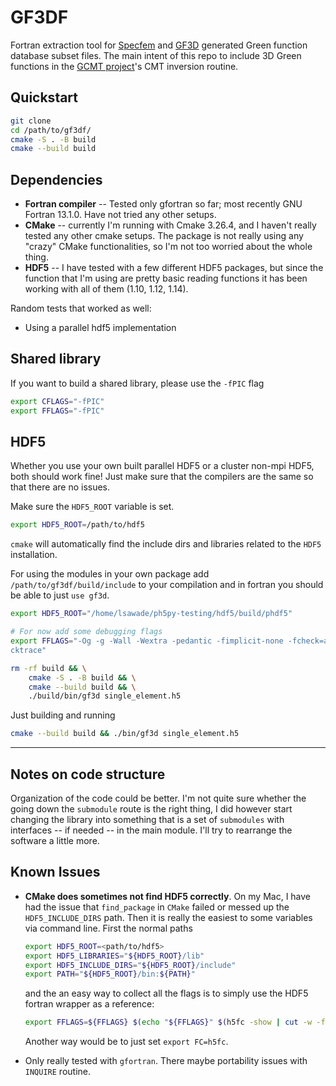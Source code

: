 # GF3DF

Fortran extraction tool for [Specfem](https://github.com/SPECFEM/specfem3d_globe)
and [GF3D](https://github.com/lsawade/GF3D) generated Green function database
subset files. The main intent of this repo to include 3D Green functions in the
[GCMT project](https://www.globalcmt.org)'s CMT inversion routine.


## Quickstart

```bash
git clone
cd /path/to/gf3df/
cmake -S . -B build
cmake --build build
```

## Dependencies

- **Fortran compiler** -- Tested only gfortran so far; most recently GNU Fortran
  13.1.0. Have not tried any other setups.
- **CMake** -- currently I'm running with Cmake 3.26.4, and I haven't really tested
  any other cmake setups. The package is not really using any "crazy" CMake
  functionalities, so I'm not too worried about the whole thing.
- **HDF5** -- I have tested with a few different HDF5 packages, but since the
  function that I'm using are pretty basic reading functions it has been working
  with all of them (1.10, 1.12, 1.14).

Random tests that worked as well:
- Using a parallel hdf5 implementation


## Shared library

If you want to build a shared library, please use the `-fPIC` flag
```bash
export CFLAGS="-fPIC"
export FFLAGS="-fPIC"
```

## HDF5

Whether you use your own built parallel HDF5 or a cluster non-mpi HDF5, both
should work fine! Just make sure that the compilers are the same so that there
are no issues.

Make sure the `HDF5_ROOT` variable is set.
```bash
export HDF5_ROOT=/path/to/hdf5
```

`cmake` will automatically find the include dirs and libraries related to the
`HDF5` installation.



For using the modules in your own package add `/path/to/gf3df/build/include` to
your compilation and in fortran you should be able to just `use gf3d`.


```bash
export HDF5_ROOT="/home/lsawade/ph5py-testing/hdf5/build/phdf5"

# For now add some debugging flags
export FFLAGS="-Og -g -Wall -Wextra -pedantic -fimplicit-none -fcheck=all -fba
cktrace"

rm -rf build && \
    cmake -S . -B build && \
    cmake --build build && \
    ./build/bin/gf3d single_element.h5
```

Just building and running

```bash
cmake --build build && ./bin/gf3d single_element.h5
```



---

## Notes on code structure

Organization of the code could be better. I'm not quite sure whether the going
down the `submodule` route is the right thing, I did however start changing the
library into something that is a set of `submodules` with interfaces -- if
needed -- in the main module. I'll try to rearrange the software a little more.


## Known Issues

- **CMake does sometimes not find HDF5 correctly**. On my Mac, I have
  had the issue that `find_package` in `CMake` failed or messed up the
  `HDF5_INCLUDE_DIRS` path. Then it is really the easiest to some variables via
  command line. First the normal paths
  ```bash
  export HDF5_ROOT=<path/to/hdf5>
  export HDF5_LIBRARIES="${HDF5_ROOT}/lib"
  export HDF5_INCLUDE_DIRS="${HDF5_ROOT}/include"
  export PATH="${HDF5_ROOT}/bin:${PATH}"
  ```
  and the an easy way to collect all the flags is to simply use the HDF5 fortran
  wrapper as a reference:
  ```bash
  export FFLAGS=${FFLAGS} $(echo "${FFLAGS}" $(h5fc -show | cut -w -f '2-60'))
  ```
  Another way would be to just set `export FC=h5fc`.

- Only really tested with `gfortran`. There maybe portability issues with `INQUIRE`
routine.